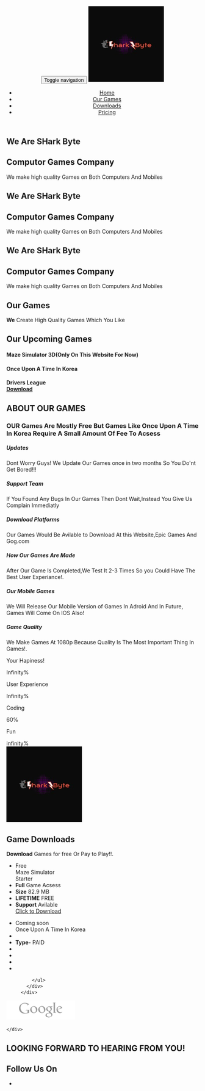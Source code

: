 <!DOCTYPE html>
<!--
	Cosmix by TEMPLATE STOCK
	templatestock.co @templatestock
	Released for free under the Creative Commons Attribution 3.0 license (templated.co/license)
-->

<html lang="en">
<head>
<meta charset="utf-8">
<meta name="viewport" content="width=device-width, initial-scale=1.0">
<meta name="description" content="">
<meta name="author" content="">
<title>Shark Byte Games</title>
<!--Bootstrap-->
<link rel="stylesheet" type="text/css" href="css/bootstrap.css">
<!--Stylesheets-->
<link rel="stylesheet" type="text/css" href="css/style.css">
<!--Responsive-->
<link rel="stylesheet" type="text/css" href="css/responsive.css">
<!--Animation-->
<link rel="stylesheet" type="text/css" href="css/animate.css">
<!--Prettyphoto-->
<link rel="stylesheet" type="text/css" href="css/prettyPhoto.css">
<!--Font-Awesome-->
<link rel="stylesheet" type="text/css" href="css/font-awesome.css">
<!--Owl-Slider-->
<link rel="stylesheet" type="text/css" href="css/owl.carousel.css">
<link rel="stylesheet" type="text/css" href="css/owl.theme.css">
<link rel="stylesheet" type="text/css" href="css/owl.transitions.css">
<!--[if lt IE 9]>
    <script src="js/html5shiv.js"></script>
    <script src="js/respond.min.js"></script>
  [endif]-->
</head>
<body data-spy="scroll" data-target=".navbar-default" data-offset="100">
<!--Preloader-->
<div id="preloader">
  <div id="pre-status">
    <div class="preload-placeholder"></div>
  </div>
</div>
<!--Navigation-->
<header id="menu">
  <div class="navbar navbar-default navbar-fixed-top">
    <div class="container">
      <div class="container-fluid">
        <!-- Brand and toggle get grouped for better mobile display -->
        <div class="navbar-header">
          <button type="button" class="navbar-toggle collapsed" data-toggle="collapse" data-target="#bs-example-navbar-collapse-1" aria-expanded="false"> <span class="sr-only">Toggle navigation</span> <span class="icon-bar"></span> <span class="icon-bar"></span> <span class="icon-bar"></span> </button>
          <a class="navbar-brand" href="#menu"><img src="images/Logo/Free_Sample_By_Wix (1).jfif" alt=""></a> </div>
        <!-- Collect the nav links, forms, and other content for toggling -->
        <div class="collapse navbar-collapse" id="bs-example-navbar-collapse-1">
          <ul class="nav navbar-nav">
            <li class="active"><a class="scroll" href="#menu">Home</a></li>
            <li><a class="scroll" href="#about">Our Games</a></li>
            <li><a class="scroll" href="#service">Downloads</a></li>
            <li><a class="scroll" href="#pricing">Pricing</a></li>
          </ul>
        </div>
        <!-- /.navbar-collapse -->
      </div>
      <!-- /.container-fluid -->
    </div>
  </div>
</header>
<!--Slider-Start-->
<section id="slider">
  <div id="home-carousel" class="carousel slide" data-ride="carousel">
    <div class="carousel-inner">
      <div class="item active" style="background-image:url(images/Logo/Free_Sample_By_Wix (1).jfif)">
        <div class="carousel-caption container">
          <div class="row">
            <div class="col-md-7 col-sm-12 col-xs-12">
              <h1>We Are SHark Byte</h1>
              <h2>Computor Games Company</h2>
              <p>We make high quality Games on Both Computers And Mobiles</p>
            </div>
          </div>
        </div>
      </div>
        <div class="carousel-caption container">
          <div class="row">
            <div class="col-md-7 col-sm-12 col-xs-12">
              <h1>We Are SHark Byte</h1>
              <h2>Computor Games Company</h2>
              <p>We make high quality Games on Both Computers And Mobiles</p>
            </div>
          </div>
        </div>
      </div>
      <div class="item" style="background-image:url("images/Logo/Free_Sample_By_Wix (1).jfif>
        <div class="carousel-caption container">
          <div class="row">
             <div class="col-md-7 col-sm-12 col-xs-12">
              <h1>We Are SHark Byte</h1>
              <h2>Computor Games Company</h2>
              <p>We make high quality Games on Both Computers And Mobiles</p>
            </div>
          </div>
        </div>
      </div>
      <a class="home-carousel-left" href="#home-carousel" data-slide="prev"><i class="fa fa-angle-left"></i></a> <a class="home-carousel-right" href="#home-carousel" data-slide="next"><i class="fa fa-angle-right"></i></a> </div>
  </div>
  <!--/#home-carousel-->
</section>
<!--About-Section-Start-->
<section id="about">
  <div class="container">
    <div class="col-md-8 col-md-offset-2">
      <div class="heading">
        <h2>Our <span>Games</span></h2>
        <div class="line"></div>
        <p><span><strong>We</strong></span> Create High Quality Games Which You Like</p>
      </div>
    </div>
    <div class="row">
      <div class="col-md-12 ab-sec">
        <div class="col-md-6">
          <h2 class="wow fadeInDown" data-wow-duration="1000ms" data-wow-delay="300ms"><span>Our</span> Upcoming Games</h2>
          <h4><span><strong>M</strong></span>aze Simulator 3D(Only On This Website For Now)</h4>
          <h4><span><strong>O</strong></span>nce Upon A Time In Korea</h4>
          <h4><span><strong>D</strong></span>rivers League
  <div class="container">
    <div class="col-md-10 col-sm-10 col-xs-8">
    </div>
    <div class="col-md-2 col-sm-2 col-xs-4"> <a class="btn-down" href="#">Download</a> </div>
  </div>
</div>
<!--Service-Section-Start-->
<section id="service">
  <div class="container">
    <div class="col-md-8 col-md-offset-2">
      <div class="heading">
        <h2>ABOUT OUR GAM<span>ES</span></h2>
        <div class="line"></div>
        <h3><span><strong>OU</strong></span>R Games Are Mostly Free But Games Like Once Upon A Time In Korea Require A Small Amount Of Fee To Acsess</h3>
      </div>
    </div>
    <div class="row">
      <div class="features-sec">
        <div class="col-md-4 col-sm-6 col-xs-6 wow fadeInUp" data-wow-duration="300ms" data-wow-delay="0ms">
          <div class="media service-box">
            <div class="pull-left"> <i class="fa fa-line-chart"></i> </div>
            <div class="media-body">
              <h5 class="media-heading">Updates</h5>
              <p>Dont Worry Guys! We Update Our Games once in two months So You Do'nt
              Get Bored!!!</p>
            </div>
          </div>
        </div>
        <!--/.col-md-4-->
        <div class="col-md-4 col-sm-6 col-xs-6 wow fadeInUp" data-wow-duration="300ms" data-wow-delay="100ms">
          <div class="media service-box">
            <div class="pull-left"> <i class="fa fa-cubes"></i> </div>
            <div class="media-body">
              <h5 class="media-heading">Support Team</h5>
              <p>If You Found Any Bugs In Our Games Then Dont Wait,Instead You Give Us Complain Immediatly</p>
            </div>
          </div>
        </div>
        <!--/.col-md-4-->
        <div class="col-md-4 col-sm-6 col-xs-6 wow fadeInUp" data-wow-duration="300ms" data-wow-delay="200ms">
          <div class="media service-box">
            <div class="pull-left"> <i class="fa fa-pie-chart"></i> </div>
            <div class="media-body">
              <h5 class="media-heading">Download Platforms</h5>
              <p>Our Games Would Be Avilable to Download At this Website,Epic Games And Gog.com</p>
            </div>
          </div>
        </div>
        <!--/.col-md-4-->
        <div class="col-md-4 col-sm-6 col-xs-6 wow fadeInUp" data-wow-duration="300ms" data-wow-delay="300ms">
          <div class="media service-box">
            <div class="pull-left"> <i class="fa fa-bar-chart"></i> </div>
            <div class="media-body">
              <h5 class="media-heading">How Our Games Are Made</h5>
              <p>After Our Game Is Completed,We Test It 2-3 Times So you Could Have The Best User Experiance!.</p>
            </div>
          </div>
        </div>
        <!--/.col-md-4-->
        <div class="col-md-4 col-sm-6 col-xs-6 wow fadeInUp" data-wow-duration="300ms" data-wow-delay="400ms">
          <div class="media service-box">
            <div class="pull-left"> <i class="fa fa-language"></i> </div>
            <div class="media-body">
              <h5 class="media-heading">Our Mobile Games</h5>
              <p>We Will Release Our Mobile Version of Games In Adroid And In Future, Games Will Come On IOS Also! </p>
            </div>
          </div>
        </div>
        <!--/.col-md-4-->
        <div class="col-md-4 col-sm-6 col-xs-6 wow fadeInUp" data-wow-duration="300ms" data-wow-delay="500ms">
          <div class="media service-box">
            <div class="pull-left"> <i class="fa fa-bullseye"></i> </div>
            <div class="media-body">
              <h5 class="media-heading">Game Quality</h5>
              <p>We Make Games At 1080p Because Quality Is The Most Important Thing In Games!.</p>
            </div>
          </div>
        </div>
        <!--/.col-md-4-->
      </div>
    </div>
    <div class="experience">
      <div class="col-sm-6 col-xs-12">
        <div class="our-skills wow fadeInLeft" data-wow-duration="1000ms" data-wow-delay="300ms">
          <div class="single-skill wow fadeInLeft" data-wow-duration="1000ms" data-wow-delay="300ms">
            <p class="lead">Your Hapiness!</p>
            <div class="progress">
              <div class="progress-bar six-sec-ease-in-out" role="progressbar" aria-valuenow="0" aria-valuemin="0" aria-valuemax="90" style="width: 250%;"> Infinity% </div>
            </div>
          </div>
          <div class="single-skill wow fadeInLeft" data-wow-duration="1000ms" data-wow-delay="400ms">
            <p class="lead">User Experience</p>
            <div class="progress">
              <div class="progress-bar six-sec-ease-in-out" role="progressbar" aria-valuenow="0" aria-valuemin="0" aria-valuemax="80" style="width: 250%;"> Infinity% </div>
            </div>
          </div>
          <div class="single-skill wow fadeInLeft" data-wow-duration="1000ms" data-wow-delay="500ms">
            <p class="lead">Coding</p>
            <div class="progress">
              <div class="progress-bar progress-bar-primary six-sec-ease-in-out" role="progressbar" aria-valuenow="0" aria-valuemin="100" aria-valuemax="60" style="width: 60%;"> 60% </div>
            </div>
          </div>
          <div class="single-skill wow fadeInLeft" data-wow-duration="1000ms" data-wow-delay="600ms">
            <p class="lead">Fun</p>
            <div class="progress">
              <div class="progress-bar progress-bar-primary six-sec-ease-in-out" role="progressbar" aria-valuenow="0" aria-valuemin="100" aria-valuemax="70" style="width: 350%;"> infinity% </div>
            </div>
          </div>
        </div>
      </div>
      <div class="col-sm-6  wow fadeInUp" data-wow-duration="1000ms" data-wow-delay="600ms"> <img src="images/Logo/Free_Sample_By_Wix (1).jfif" class="img-responsive" alt=""> </div>
    </div>
  </div>
</section>
<!--/.portfolio-item-->
    </div>
  </div>
</section>
<!--Pricing-Section-Start-->
<section id="pricing">
  <div class="container">
    <div class="col-md-8 col-md-offset-2">
      <div class="heading">
        <h2>Game Downloa<span>ds</span></h2>
        <div class="line"></div>
        <p><span><strong>Download</strong></span> Games for free Or Pay to Play!!.</p>
      </div>
    </div>
    <div class="row">
      <div class="col-sm-6 col-md-3">
        <div class="wow zoomIn" data-wow-duration="400ms" data-wow-delay="0ms">
          <ul class="pricing">
            <li class="plan-header">
              <div class="price-duration">
                <div class="price"> Free </div>
                <div class="duration"> Maze Simulator </div>
              </div>
              <div class="plan-name"> Starter </div>
            </li>
            <li><strong>Full</strong> Game Acsess</li>
            <li><strong>Size</strong> 82.9 MB</li>
            <li><strong>LIFETIME</strong> FREE</li>
            <li><strong>Support</strong> Avilable</li>
            <a href="https://doc-b0-44-drive-data-export.googleusercontent.com/download/6hefvs9v90htimv6voc85ulim5irjk6i/84o9t6hmq7j3kbed8hkqooi9tt2vdiim/1641357000000/9fea8c55-238a-4bae-afcb-55ecffa45f8f/107553948437202991824/ADt3v-MLKetFWOt0gFmP1R7yymCVZ-j1wdW2buViD2qcas_YKOqHAv8iPAXTALq6oqJvMiKzA8JkEPdx16cm-g1Bsara581Vb7YvB99MeBmazwAv4DWCZcLgN-BSKrEr9TJ7Gfa1Ktj2H59eMF3LO0GOppICrEESSZ3J61oQxwJ4Rwdmf_Kenv7LYHwYrgNo6AwvL8g6LtvhkSCiniArHK6FJSKEYTO1ooxNKsSpg0MQeAQEvYgxb6M-tlOMAgZdZ6OBc-GRCpL85iN-DJ9WkdpRzdKFdBu7ksGfolCr6kcNKffzSJPhODGZ16CzbL9YNvnTLnpm1Goc?authuser=0&nonce=jhauli8jn1q2m&user=107553948437202991824&hash=68plrk4idq9vf5dek01upjjdmiks3ul2">Click to Download</a>
          </ul>
        </div>
      </div>
      <div class="col-sm-6 col-md-3">
        <div class="wow zoomIn" data-wow-duration="400ms" data-wow-delay="200ms">
          <ul class="pricing">
            <li class="plan-header">
              <div class="price-duration">
                <div class="price"> Coming soon </div>
                <div class="duration">  </div>
              </div>
              <div class="plan-name"> Once Upon A Time In Korea </div>
            </li>
            <li><strong></strong> </li>
            <li><strong>Type-</strong> PAID</li>
            <li><strong></strong></li>
            <li></li>
            <li><strong></strong></li>
            <li><strong></strong> </li>
            
          </ul>
        </div>
      </div>
      
</section>

<div id="client">
  <div class="container">
    <div id="client-slider" class="owl-carousel">
      <div class="item client-logo"Free_Sample_By_Wix (1).jfifref="#"><img src="images/clients/4.png" class="img-responsive" alt=""/></a> </div>
    </div>
  </div>
</div>
<!--Contact-Section-Start-->

    </div>
  </div>
</section>
<footer id="footer">
  <div class="bg-sec">
    <div class="container">
      <h2>LOOKING FORWARD TO <strong>HEARING </strong>FROM YOU!</h2>
    </div>
  </div>
</footer>
<footer id="footer-down">
  <h2>Follow Us On</h2>
  <ul class="social-icon">
    <li class="youtube hvr-pulse"><a href="https://www.youtube.com/channel/UCJ_xUhVuk5SZn8gbw-i0sfQ"><i class="fa fa-youtube"></i></a></li>
    
  </ul>
</footer>
<!--Jquery-->
<script type="text/javascript" src="js/jquery.min.js"></script>
<!--Boostrap-Jquery-->
<script type="text/javascript" src="js/bootstrap.js"></script>
<!--Preetyphoto-Jquery-->
<script type="text/javascript" src="js/jquery.prettyPhoto.js"></script>
<!--NiceScroll-Jquery-->
<script type="text/javascript" src="js/jquery.nicescroll.js"></script>
<script type="text/javascript" src="js/waypoints.min.js"></script>
<!--Isotopes-->
<script type="text/javascript" src="js/jquery.isotope.js"></script>
<!--Wow-Jquery-->
<script type="text/javascript" src="js/wow.js"></script>
<!--Count-Jquey-->
<script type="text/javascript" src="js/jquery.countTo.js"></script>
<script type="text/javascript" src="js/jquery.inview.min.js"></script>
<!--Owl-Crousels-Jqury-->
<script type="text/javascript" src="js/owl.carousel.js"></script>
<!--Main-Scripts-->
<script type="text/javascript" src="js/script.js"></script>
</body>
</html>

<!-- Hosting24 Analytics Code -->
<script type="text/javascript" src="http://stats.hosting24.com/count.php"></script>
<!-- End Of Analytics Code -->
